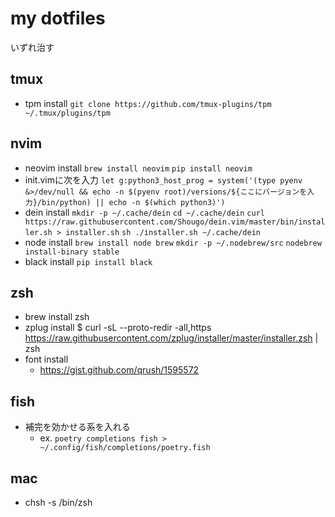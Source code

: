 # my dotfiles
いずれ治す
## tmux
- tpm install
`git clone https://github.com/tmux-plugins/tpm ~/.tmux/plugins/tpm`
## nvim
- neovim install
`brew install neovim`
`pip install neovim`
- init.vimに次を入力
`let g:python3_host_prog = system('(type pyenv &>/dev/null && echo -n $(pyenv root)/versions/${ここにバージョンを入力}/bin/python) || echo -n $(which python3)')`
- dein install
`mkdir -p ~/.cache/dein`
`cd ~/.cache/dein`
`curl https://raw.githubusercontent.com/Shougo/dein.vim/master/bin/installer.sh > installer.sh`
`sh ./installer.sh ~/.cache/dein`
- node install
`brew install node brew`
`mkdir -p ~/.nodebrew/src`
`nodebrew install-binary stable`
- black install
`pip install black`
## zsh
- brew install zsh
- zplug install
    $ curl -sL --proto-redir -all,https https://raw.githubusercontent.com/zplug/installer/master/installer.zsh | zsh
- font install
  - https://gist.github.com/qrush/1595572

## fish
- 補完を効かせる系を入れる
  - ex. `poetry completions fish > ~/.config/fish/completions/poetry.fish`

## mac
- chsh -s /bin/zsh
